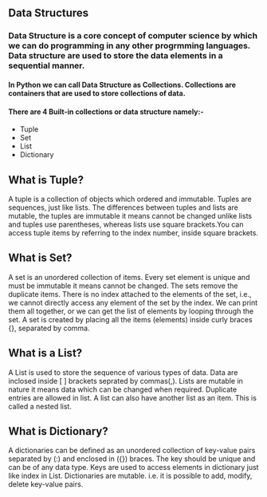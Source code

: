 ## Data Structures

### Data Structure is a core concept of computer science by which we can do programming in any other progrmming languages. Data structure are used to store the data elements in a sequential manner.

#### In Python we can call Data Structure as Collections. Collections are containers that are used to store collections of data.
#### There are 4 Built-in collections or data structure namely:-
- Tuple
- Set
- List
- Dictionary

## What is Tuple?

A tuple is a collection of objects which ordered and immutable. Tuples are sequences, just like lists. The differences between tuples and lists are mutable, the tuples are immutable it means cannot be changed unlike lists and tuples use parentheses, whereas lists use square brackets.You can access tuple items by referring to the index number, inside square brackets.

## What is Set?

A set is an unordered collection of items. Every set element is unique and must be immutable it means cannot be changed. The sets remove the duplicate items.
There is no index attached to the elements of the set, i.e., we cannot directly access any element of the set by the index. We can print them all together, or we can get the list of elements by looping through the set.
A set is created by placing all the items (elements) inside curly braces {}, separated by comma.

## What is a List?

A List is used to store the sequence of various types of data. Data are inclosed inside [ ] brackets seprated by commas(,). Lists are mutable in nature it means data which can be changed when required. Duplicate entries are allowed in list.  A list can also have another list as an item. This is called a nested list.

## What is Dictionary?

A dictionaries can be defined as an unordered collection of key-value pairs separated by (:) and enclosed in ({}) braces. The key should be unique and can be of any data type. Keys are used to access elements in dictionary just like index in List. Dictionaries are mutable. i.e. it is possible to add, modify, delete key-value pairs.
